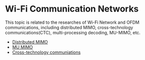 # Wi-Fi Communication Networks

This topic is related to the researches of Wi-Fi Network and OFDM communications, including distributed MIMO, cross-technology communications(CTC), multi-processing decoding, MU-MIMO, etc.

- [Distributed MIMO](./distributed_mimo.md)
- [MU MIMO](./mu_mimo.md)
- [Cross-technology communiations](./CTC.md)

